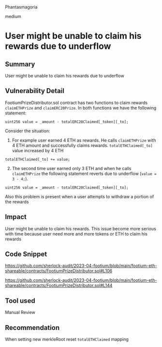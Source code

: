 Phantasmagoria

medium

# User might be unable to claim his rewards due to underflow

## Summary
User might be unable to claim his rewards due to underflow

## Vulnerability Detail
FootiumPrizeDistributor.sol contract has two functions to claim rewards `claimETHPrize` and `claimERC20Prize`.
In both functions we have the following statement:
```solidity
uint256 value = _amount - totalERC20Claimed[_token][_to];
```

Consider the situation:
1. For example user earned 4 ETH as rewards. He calls `claimETHPrize` with 4 ETH amount and successfully claims rewards.
`totalETHClaimed[_to]` value increased by 4 ETH
```solidity
totalETHClaimed[_to] += value;
```
2. The second time user earned only 3 ETH and when he calls `claimETHPrize` the following statement reverts due to underflow (`value = 3 - 4;`).
```solidity
uint256 value = _amount - totalERC20Claimed[_token][_to];
```

Also this problem is present when a user attempts to withdraw a portion of the rewards
## Impact
User might be unable to claim his rewards. This issue become more serious with time because user need more and more tokens or ETH to claim his rewards

## Code Snippet
https://github.com/sherlock-audit/2023-04-footium/blob/main/footium-eth-shareable/contracts/FootiumPrizeDistributor.sol#L106

https://github.com/sherlock-audit/2023-04-footium/blob/main/footium-eth-shareable/contracts/FootiumPrizeDistributor.sol#L144
## Tool used

Manual Review

## Recommendation
When setting new merkleRoot reset `totalETHClaimed` mapping